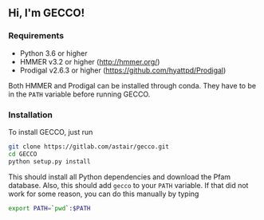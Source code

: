 ## Hi, I'm GECCO!

### Requirements

* Python 3.6 or higher
* HMMER v3.2 or higher (http://hmmer.org/)
* Prodigal v2.6.3 or higher (https://github.com/hyattpd/Prodigal)

Both HMMER and Prodigal can be installed through conda. They have to be in the `PATH` variable before running GECCO.


### Installation

To install GECCO, just run

```bash
git clone https://gitlab.com/astair/gecco.git
cd GECCO
python setup.py install
```

This should install all Python dependencies and download the Pfam database. Also, this should add `gecco` to your `PATH` variable. If that did not work for some reason, you can do this manually by typing

```bash
export PATH=`pwd`:$PATH
```
